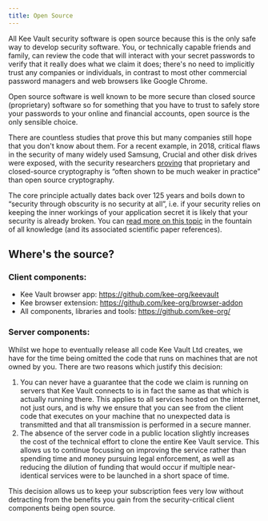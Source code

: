 ```yaml
---
title: Open Source
---
```


All Kee Vault security software is open source because this is the only safe way to develop security software. You, or technically capable friends and family, can review the code that will interact with your secret passwords to verify that it really does what we claim it does; there's no need to implicitly trust any companies or individuals, in contrast to most other commercial password managers and web browsers like Google Chrome.

Open source software is well known to be more secure than closed source (proprietary) software so for something that you have to trust to safely store your passwords to your online and financial accounts, open source is the only sensible choice.

There are countless studies that prove this but many companies still hope that you don't know about them. For a recent example, in 2018, critical flaws in the security of many widely used Samsung, Crucial and other disk drives were exposed, with the security researchers [proving](https://techcrunch.com/2018/11/05/crucial-samsung-solid-state-drives-busted-encryption/) that proprietary and closed-source cryptography is “often shown to be much weaker in practice” than open source cryptography.

<p>The core principle actually dates back over 125 years and boils down to “security through obscurity is no security at all”, i.e. if your security relies on keeping the inner workings of your application secret it is likely that your security is already broken. You can <a href="https://en.wikipedia.org/wiki/Kerckhoffs%27_principle">read more on this topic</a> in the fountain of all knowledge (and its associated scientific paper references).</p>

## Where's the source?

### Client components:

* Kee Vault browser app: https://github.com/kee-org/keevault
* Kee browser extension: https://github.com/kee-org/browser-addon
* All components, libraries and tools: https://github.com/kee-org/

### Server components:

Whilst we hope to eventually release all code Kee Vault Ltd creates, we have for the time being omitted the code that runs on machines that are not owned by you. There are two reasons which justify this decision:

1. You can never have a guarantee that the code we claim is running on servers that Kee Vault connects to is in fact the same as that which is actually running there. This applies to all services hosted on the internet, not just ours, and is why we ensure that you can see from the client code that executes on your machine that no unexpected data is transmitted and that all transmission is performed in a secure manner.
2. The absence of the server code in a public location slightly increases the cost of the technical effort to clone the entire Kee Vault service. This allows us to continue focussing on improving the service rather than spending time and money pursuing legal enforcement, as well as reducing the dilution of funding that would occur if multiple near-identical services were to be launched in a short space of time.

This decision allows us to keep your subscription fees very low without detracting from the benefits you gain from the security-critical client components being open source.

